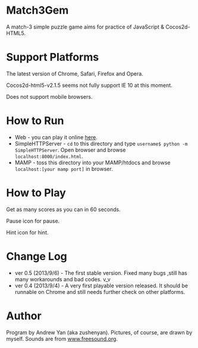Match3Gem
=========
A match-3 simple puzzle game aims for practice of JavaScript & Cocos2d-HTML5.

Support Platforms
===
The latest version of Chrome, Safari, Firefox and Opera.

Cocos2d-html5-v2.1.5 seems not fully support IE 10 at this moment.

Does not support mobile browsers.

How to Run
===
* Web - you can play it online [here](http://zushenyan.github.io/Match3Gem/).
* SimpleHTTPServer - `cd` to this directory and type `username$ python -m SimpleHTTPServer`. Open browser and browse `localhost:8000/index.html`.
* MAMP - toss this directory into your MAMP/htdocs and browse `localhost:[your mamp port]` in browser.

How to Play
===
Get as many scores as you can in 60 seconds.

Pause icon for pause.

Hint icon for hint.

Change Log
===
* ver 0.5 (2013/9/6) - The first stable version. Fixed many bugs ,still has many workarounds and bad codes. v_v
* ver 0.4 (2013/9/4) - A very first playable version released. It should be runnable on Chrome and still needs further check on other platforms.

Author
===
Program by Andrew Yan (aka zushenyan).
Pictures, of course, are drawn by myself.
Sounds are from www.freesound.org.
